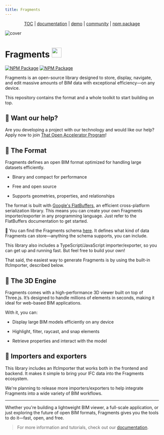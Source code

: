 ```yaml
---
title: Fragments
---
```

<p align="center">
  <a href="https://thatopen.com/">TOC</a>
  |
  <a href="https://docs.thatopen.com/intro">documentation</a>
  |
  <a href="https://thatopen.github.io/engine_fragment/examples/FragmentsModels/">demo</a>
  |
  <a href="https://people.thatopen.com/">community</a>
  |
  <a href="https://www.npmjs.com/package/openbim-components">npm package</a>
</p>

![cover](https://thatopen.github.io/engine_components/resources/cover.png)


<h1>Fragments <img src="https://thatopen.github.io/engine_components/resources/favicon.ico" width="32"/></h1>

[![NPM Package][npm]][npm-url]
[![NPM Package][npm-downloads]][npm-url]

Fragments is an open-source library designed to store, display, navigate, and edit massive amounts of BIM data with exceptional efficiency—on any device.

This repository contains the format and a whole toolkit to start building on top.


## 🤝 Want our help?
Are you developing a project with our technology and would like our help?
Apply now to join [That Open Accelerator Program](https://thatopen.com/accelerator)!

## 🧩 The Format
Fragments defines an open BIM format optimized for handling large datasets efficiently.

- Binary and compact for performance

- Free and open source

- Supports geometries, properties, and relationships

The format is built with [Google's FlatBuffers](https://flatbuffers.dev/), an efficient cross-platform serialization library. This means you can create your own Fragments importer/exporter in any programming language. Just refer to the FlatBuffers documentation to get started.

📄 You can find the Fragments schema [here](https://github.com/ThatOpen/engine_fragment/blob/main/packages/fragments/flatbuffers/index.fbs). It defines what kind of data Fragments can store—anything the schema supports, you can include.

This library also includes a TypeScript/JavaScript importer/exporter, so you can get up and running fast. But feel free to build your own!

That said, the easiest way to generate Fragments is by using the built-in IfcImporter, described below.


## 🚀 The 3D Engine

Fragments comes with a high-performance 3D viewer built on top of Three.js. It’s designed to handle millions of elements in seconds, making it ideal for web-based BIM applications.

With it, you can:

- Display large BIM models efficiently on any device

- Highlight, filter, raycast, and snap elements

- Retrieve properties and interact with the model


## 🔄 Importers and exporters

This library includes an IfcImporter that works both in the frontend and backend. It makes it simple to bring your IFC data into the Fragments ecosystem.

We're planning to release more importers/exporters to help integrate Fragments into a wide variety of BIM workflows.

---

Whether you're building a lightweight BIM viewer, a full-scale application, or just exploring the future of open BIM formats, Fragments gives you the tools to do it—fast, open, and free.

> For more information and tutorials, check out our [documentation](https://docs.thatopen.com/intro).


[npm]: https://img.shields.io/npm/v/@thatopen/fragments
[npm-url]: https://www.npmjs.com/package/@thatopen/fragments
[npm-downloads]: https://img.shields.io/npm/dw/@thatopen/fragments

